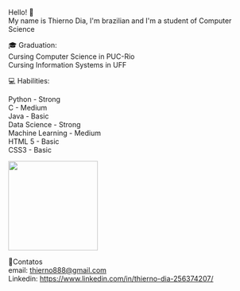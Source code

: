 Hello! 👋 <br />
My name is  Thierno Dia, I'm brazilian and I'm a student of Computer Science <br />

:mortar_board: Graduation: <br />
Cursing Computer Science in PUC-Rio  <br />
Cursing Information Systems in UFF <br />

:computer: Habilities:

Python - Strong  <br />
C - Medium  <br />
Java - Basic <br />
Data Science - Strong <br />
Machine Learning - Medium <br />
HTML 5 - Basic <br />
CSS3 - Basic <br />

<div>
  <a href = "https://github.com/Thierno88"></a>
  <img height="180cm", src = "https://github-readme-stats.vercel.app/api?username=Thierno88)](https://github.com/anuraghazra/github-readme-stats"/>
</div>


📩Contatos <br />
email: thierno888@gmail.com <br />
Linkedin: https://www.linkedin.com/in/thierno-dia-256374207/ <br />
